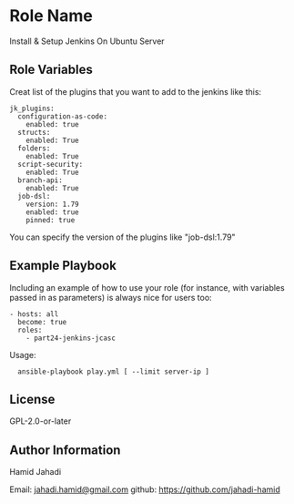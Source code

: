Role Name
=========

Install & Setup Jenkins On Ubuntu Server



Role Variables
--------------

Creat list of the plugins that you want to add to the jenkins like this:

```
jk_plugins:
  configuration-as-code:
    enabled: true
  structs:
    enabled: True
  folders:
    enabled: True
  script-security:
    enabled: True
  branch-api:
    enabled: True
  job-dsl:
    version: 1.79
    enabled: true
    pinned: true
```
You can specify the version of the plugins like "job-dsl:1.79"




Example Playbook
----------------

Including an example of how to use your role (for instance, with variables passed in as parameters) is always nice for users too:

    - hosts: all
      become: true
      roles:
        - part24-jenkins-jcasc

Usage:

      ansible-playbook play.yml [ --limit server-ip ]

      
License
-------

GPL-2.0-or-later

Author Information
------------------

Hamid Jahadi

Email: jahadi.hamid@gmail.com
github: https://github.com/jahadi-hamid